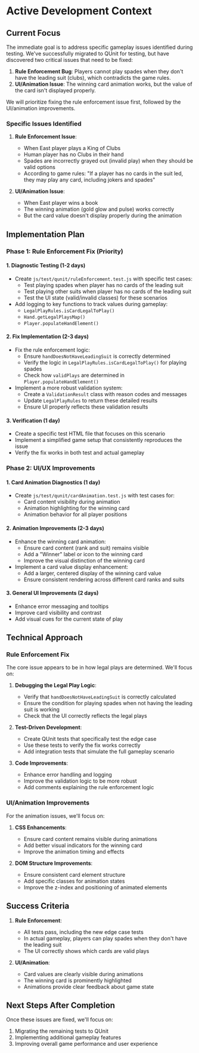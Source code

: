 # Active Development Context

## Current Focus

The immediate goal is to address specific gameplay issues identified during testing. We've successfully migrated to QUnit for testing, but have discovered two critical issues that need to be fixed:

1. **Rule Enforcement Bug**: Players cannot play spades when they don't have the leading suit (clubs), which contradicts the game rules.
2. **UI/Animation Issue**: The winning card animation works, but the value of the card isn't displayed properly.

We will prioritize fixing the rule enforcement issue first, followed by the UI/animation improvements.

### Specific Issues Identified

1. **Rule Enforcement Issue**:
   - When East player plays a King of Clubs
   - Human player has no Clubs in their hand
   - Spades are incorrectly grayed out (invalid play) when they should be valid options
   - According to game rules: "If a player has no cards in the suit led, they may play any card, including jokers and spades"

2. **UI/Animation Issue**:
   - When East player wins a book
   - The winning animation (gold glow and pulse) works correctly
   - But the card value doesn't display properly during the animation

## Implementation Plan

### Phase 1: Rule Enforcement Fix (Priority)

#### 1. Diagnostic Testing (1-2 days)
- Create `js/test/qunit/ruleEnforcement.test.js` with specific test cases:
  - Test playing spades when player has no cards of the leading suit
  - Test playing other suits when player has no cards of the leading suit
  - Test the UI state (valid/invalid classes) for these scenarios
- Add logging to key functions to track values during gameplay:
  - `LegalPlayRules.isCardLegalToPlay()`
  - `Hand.getLegalPlaysMap()`
  - `Player.populateHandElement()`

#### 2. Fix Implementation (2-3 days)
- Fix the rule enforcement logic:
  - Ensure `handDoesNotHaveLeadingSuit` is correctly determined
  - Verify the logic in `LegalPlayRules.isCardLegalToPlay()` for playing spades
  - Check how `validPlays` are determined in `Player.populateHandElement()`
- Implement a more robust validation system:
  - Create a `ValidationResult` class with reason codes and messages
  - Update `LegalPlayRules` to return these detailed results
  - Ensure UI properly reflects these validation results

#### 3. Verification (1 day)
- Create a specific test HTML file that focuses on this scenario
- Implement a simplified game setup that consistently reproduces the issue
- Verify the fix works in both test and actual gameplay

### Phase 2: UI/UX Improvements

#### 1. Card Animation Diagnostics (1 day)
- Create `js/test/qunit/cardAnimation.test.js` with test cases for:
  - Card content visibility during animation
  - Animation highlighting for the winning card
  - Animation behavior for all player positions

#### 2. Animation Improvements (2-3 days)
- Enhance the winning card animation:
  - Ensure card content (rank and suit) remains visible
  - Add a "Winner" label or icon to the winning card
  - Improve the visual distinction of the winning card
- Implement a card value display enhancement:
  - Add a larger, centered display of the winning card value
  - Ensure consistent rendering across different card ranks and suits

#### 3. General UI Improvements (2 days)
- Enhance error messaging and tooltips
- Improve card visibility and contrast
- Add visual cues for the current state of play

## Technical Approach

### Rule Enforcement Fix

The core issue appears to be in how legal plays are determined. We'll focus on:

1. **Debugging the Legal Play Logic**:
   - Verify that `handDoesNotHaveLeadingSuit` is correctly calculated
   - Ensure the condition for playing spades when not having the leading suit is working
   - Check that the UI correctly reflects the legal plays

2. **Test-Driven Development**:
   - Create QUnit tests that specifically test the edge case
   - Use these tests to verify the fix works correctly
   - Add integration tests that simulate the full gameplay scenario

3. **Code Improvements**:
   - Enhance error handling and logging
   - Improve the validation logic to be more robust
   - Add comments explaining the rule enforcement logic

### UI/Animation Improvements

For the animation issues, we'll focus on:

1. **CSS Enhancements**:
   - Ensure card content remains visible during animations
   - Add better visual indicators for the winning card
   - Improve the animation timing and effects

2. **DOM Structure Improvements**:
   - Ensure consistent card element structure
   - Add specific classes for animation states
   - Improve the z-index and positioning of animated elements

## Success Criteria

1. **Rule Enforcement**:
   - All tests pass, including the new edge case tests
   - In actual gameplay, players can play spades when they don't have the leading suit
   - The UI correctly shows which cards are valid plays

2. **UI/Animation**:
   - Card values are clearly visible during animations
   - The winning card is prominently highlighted
   - Animations provide clear feedback about game state

## Next Steps After Completion

Once these issues are fixed, we'll focus on:
1. Migrating the remaining tests to QUnit
2. Implementing additional gameplay features
3. Improving overall game performance and user experience
